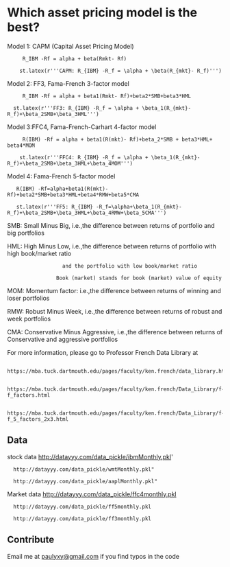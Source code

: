 # Which asset pricing model is the best?

Model 1:  CAPM (Capital Asset Pricing Model)

         R_IBM -Rf = alpha + beta(Rmkt- Rf)
         
        st.latex(r'''CAPM: R_{IBM} -R_f = \alpha + \beta(R_{mkt}- R_f)''')

Model 2: FF3, Fama-French 3-factor model 

         R_IBM -Rf = alpha + beta1(Rmkt- Rf)+beta2*SMB+beta3*HML
         
      st.latex(r'''FF3: R_{IBM} -R_f = \alpha + \beta_1(R_{mkt}- R_f)+\beta_2SMB+\beta_3HML''')

Model 3:FFC4, Fama-French-Carhart 4-factor model 

         R(IBM) -Rf = alpha + beta1(R(mkt)- Rf)+beta_2*SMB + beta3*HML+ beta4*MOM
         
        st.latex(r'''FFC4: R_{IBM} -R_f = \alpha + \beta_1(R_{mkt}- R_f)+\beta_2SMB+\beta_3HML+\beta_4MOM''')

Model 4: Fama-French 5-factor model

       R(IBM) -Rf=alpha+beta1(R(mkt)- Rf)+beta2*SMB+beta3*HML+beta4*RMW+beta5*CMA
       
       st.latex(r'''FF5: R_{IBM} -R_f=\alpha+\beta_1(R_{mkt}- R_f)+\beta_2SMB+\beta_3HML+\beta_4RMW+\beta_5CMA''')

   SMB: Small Minus Big, i.e.,the difference between returns of portfolio and big portfolios
   
   HML: High Minus  Low, i.e.,the difference between returns of portfolio with high book/market ratio
   
                      and the portfolio with low book/market ratio
                      
                    Book (market) stands for book (market) value of equity

   MOM: Momentum factor: i.e.,the difference between returns of winning and loser portfolios
   
   RMW: Robust Minus Week, i.e.,the difference between returns of robust and week portfolios
   
   CMA: Conservative Minus Aggressive, i.e.,the difference between returns of Conservative and aggressive portfolios

 For more information, please go to Professor French Data Library at
 
     https://mba.tuck.dartmouth.edu/pages/faculty/ken.french/data_library.html

     https://mba.tuck.dartmouth.edu/pages/faculty/ken.french/Data_Library/f-f_factors.html

     https://mba.tuck.dartmouth.edu/pages/faculty/ken.french/Data_Library/f-f_5_factors_2x3.html

## Data
   stock data 
      http://datayyy.com/data_pickle/ibmMonthly.pkl'

      http://datayyy.com/data_pickle/wmtMonthly.pkl"

      http://datayyy.com/data_pickle/aaplMonthly.pkl"

  Market data 
      http://datayyy.com/data_pickle/ffc4monthly.pkl

      http://datayyy.com/data_pickle/ff5monthly.pkl

      http://datayyy.com/data_pickle/ff3monthly.pkl

## Contribute

   Email me at paulyxy@gmail.com if you find typos in the code 

